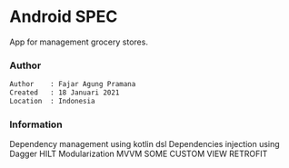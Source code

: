 # Android SPEC
App for management grocery stores.

### Author
```bash
Author    : Fajar Agung Pramana
Created   : 18 Januari 2021
Location  : Indonesia
```

### Information
Dependency management using kotlin dsl
Dependencies injection using Dagger HILT
Modularization
MVVM
SOME CUSTOM VIEW
RETROFIT
